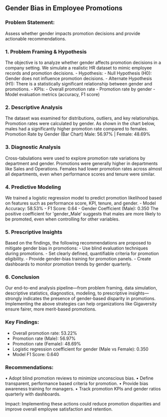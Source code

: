 ## Gender Bias in Employee Promotions


### Problem Statement: 
Assess whether gender impacts promotion decisions and provide actionable recommendations.

### 1. Problem Framing & Hypothesis
The objective is to analyze whether gender affects promotion decisions in a company setting. We
simulate a realistic HR dataset to mimic employee records and promotion decisions. - Hypothesis: -
Null Hypothesis (H0): Gender does not influence promotion decisions. - Alternate Hypothesis (H1):
There is a statistically significant relationship between gender and promotions. - KPIs: - Overall
promotion rate - Promotion rate by gender - Model evaluation metrics (accuracy, F1 score)

### 2. Descriptive Analysis
The dataset was examined for distributions, outliers, and key relationships. Promotion rates were
calculated by gender. As shown in the chart below, males had a significantly higher promotion rate
compared to females.
Promotion Rate by Gender (Bar Chart)
Male: 56.97% | Female: 48.69%

### 3. Diagnostic Analysis
Cross-tabulations were used to explore promotion rate variations by department and gender.
Promotions were generally higher in departments like Sales and Operations. Females had lower
promotion rates across almost all departments, even when performance scores and tenure were similar.

### 4. Predictive Modeling
We trained a logistic regression model to predict promotion likelihood based on features such as
performance score, KPI, tenure, and gender. - Model Accuracy: 58.53% - F1 Score: 0.64 - Gender
Coefficient (Male): 0.350 The positive coefficient for 'gender_Male' suggests that males are more likely to be promoted, even when controlling for other variables.

### 5. Prescriptive Insights
Based on the findings, the following recommendations are proposed to mitigate gender bias in
promotions: - Use blind evaluation techniques during promotions. - Set clearly defined, quantifiable
criteria for promotion eligibility. - Provide gender-bias training for promotion panels. - Create
dashboards to monitor promotion trends by gender quarterly.

### 6. Conclusion
Our end-to-end analysis pipeline—from problem framing, data simulation, descriptive statistics,
diagnostics, modeling, to prescriptive insights—strongly indicates the presence of gender-based
disparity in promotions. Implementing the above strategies can help organizations like Gigaversity
ensure fairer, more merit-based promotions.



### Key Findings:
- Overall promotion rate: 53.22%
- Promotion rate (Male): 56.97%
- Promotion rate (Female): 48.69%
- Logistic regression coefficient for gender (Male vs Female): 0.350
- Model F1 Score: 0.640

### Recommendations:
• Adopt blind promotion reviews to minimize unconscious bias.
• Define transparent, performance based criteria for promotion.
• Provide bias awareness training for managers.
• Track promotion KPIs and gender ratios quarterly with dashboards.

Impact: Implementing these actions could reduce promotion disparities and improve overall
employee satisfaction and retention.

